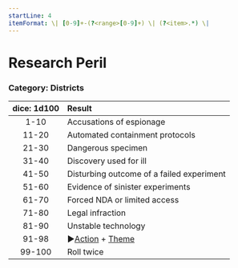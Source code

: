 ```yaml
---
startLine: 4
itemFormat: \| [0-9]+-(?<range>[0-9]+) \| (?<item>.*) \|
---
```

# Research Peril
### Category: Districts

| dice: 1d100 | Result |
|:----:|:-------|
| 1-10 | Accusations of espionage |
| 11-20 | Automated containment protocols |
| 21-30 | Dangerous specimen |
| 31-40 | Discovery used for ill |
| 41-50 | Disturbing outcome of a failed experiment |
| 51-60 | Evidence of sinister experiments |
| 61-70 | Forced NDA or limited access |
| 71-80 | Legal infraction |
| 81-90 | Unstable technology |
| 91-98 | ▶[Action](Core_Action.md) + [Theme](Core_Theme.md) |
| 99-100 | Roll twice |